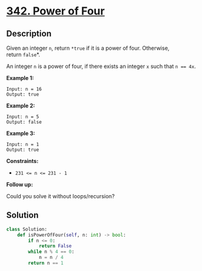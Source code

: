 # [342. Power of Four](https://leetcode.com/problems/power-of-four/description/?envType=daily-question&envId=2025-08-15)

## Description

Given an integer `n`, return `*true` if it is a power of four. Otherwise, return `false`*.

An integer `n` is a power of four, if there exists an integer `x` such that `n == 4x`.

**Example 1:**

```
Input: n = 16
Output: true

```

**Example 2:**

```
Input: n = 5
Output: false

```

**Example 3:**

```
Input: n = 1
Output: true

```

**Constraints:**

- `231 <= n <= 231 - 1`

**Follow up:**

Could you solve it without loops/recursion?


## Solution

```python
class Solution:
    def isPowerOfFour(self, n: int) -> bool:
        if n <= 0:
            return False
        while n % 4 == 0:
            n = n / 4
        return n == 1
```